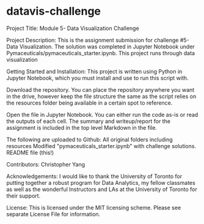 # datavis-challenge
Project Title:
Module 5- Data Visualization Challenge

Project Description:
This is the assignment submission for challenge #5- Data Visualization. The solution was completed in Jupyter Notebook under Pymaceuticals/pymaceuticals_starter.ipynb. This project runs through data visualization 

Getting Started and Installation:
This project is written using Python in Jupyter Notebook, which you must install and use to run this script with. 

Download the repository. You can place the repository anywhere you want in the drive, however keep the file structure the same as the script relies on the resources folder being available in a certain spot to reference. 

Open the file in Jupyter Notebook. You can either run the code as-is or read the outputs of each cell. The summary and writeup/report for the assignment is included in the top level Markdown in the file.

The following are uploaded to Github:
All original folders including resources
Modified "pymaceuticals_starter.ipynb" with challenge solutions.
README file (this!)

Contributors:
Christopher Yang

Acknowledgements:
I would like to thank the University of Toronto for putting together a robust program for Data Analytics, my fellow classmates as well as the wonderful Instructors and LAs at the University of Toronto for their support.

License:
This is licensed under the MIT licensing scheme. Please see separate License File for information.
